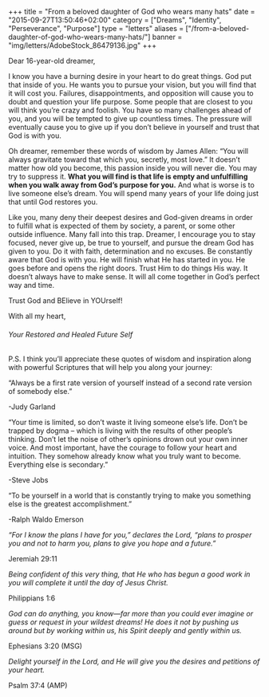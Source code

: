 +++
title = "From a beloved daughter of God who wears many hats"
date = "2015-09-27T13:50:46+02:00"
category = ["Dreams", "Identity", "Perseverance", "Purpose"]
type = "letters"
aliases = ["/from-a-beloved-daughter-of-god-who-wears-many-hats/"]
banner = "img/letters/AdobeStock_86479136.jpg"
+++

<div id="yui_3_16_0_1_1443206123771_31512" dir="LTR" align="LEFT">
<p>Dear 16-year-old dreamer,</p>
<p>I know you have a burning desire in your heart to do great things. God put that inside of you. He wants you to pursue your vision, but you will find that it will cost you.&nbsp;<span id="more-109"></span>Failures, disappointments, and opposition will cause you to doubt and question your life purpose. Some people that are closest to you will think you’re crazy and foolish. You have so many challenges ahead of you, and you will be tempted to give up countless times. The pressure will eventually cause you to give up if you don’t believe in yourself and trust that God is with you.</p>
<p>Oh dreamer, remember these words of wisdom by James Allen: “You will always gravitate toward that which you, secretly, most love.” It doesn’t matter how old you become, this passion inside you will never die. You may try to suppress it. <strong>What you will find is that life is empty and unfulfilling when you walk away from God’s purpose for you.</strong> And what is worse is to live someone else’s dream. You will spend many years of your life doing just that until God restores you.</p>
<p>Like you, many deny their deepest desires and God-given dreams in order to fulfill what is expected of them by society, a parent, or some other outside influence. Many fall into this trap. Dreamer, I encourage you to stay focused, never give up, be true to yourself, and pursue the dream God has given to you. Do it with faith, determination and no excuses. Be constantly aware that God is with you. He will finish what He has started in you. He goes before and opens the right doors. Trust Him to do things His way. It doesn’t always have to make sense. It will all come together in God’s perfect way and time.</p>
<p>Trust God and BElieve in YOUrself!</p>
<p>With all my heart,</p>
<h6 class="signature">Your Restored and Healed Future Self</h6>
<p>P.S. I think you’ll appreciate these quotes of wisdom and inspiration along with powerful Scriptures that will help you along your journey:</p>
<p>“Always be a first rate version of yourself instead of a second rate version of somebody else.”</p>
<p>-Judy Garland</p>
<p>“Your time is limited, so don’t waste it living someone else’s life. Don’t be trapped by dogma – which is living with the results of other people’s thinking. Don’t let the noise of other’s opinions drown out your own inner voice. And most important, have the courage to follow your heart and intuition. They somehow already know what you truly want to become. Everything else is secondary.”</p>
<p>-Steve Jobs</p>
<p>“To be yourself in a world that is constantly trying to make you something else is the greatest accomplishment.”</p>
<p>-Ralph Waldo Emerson</p>
<p><em>“For I know the plans I have for you,” declares the Lord, “plans to prosper you and not to harm you, plans to give you hope and a future.”</em></p>
<p>Jeremiah 29:11</p>
<p><em>Being confident of this very thing, that He who has begun a good work in you will complete it until the day of Jesus Christ.</em></p>
<p>Philippians 1:6</p>
<p><em>God can do anything, you know—far more than you could ever imagine or guess or request in your wildest dreams! He does it not by pushing us around but by working within us, his Spirit deeply and gently within us.</em></p>
<p>Ephesians 3:20 (MSG)</p>
<p><em>Delight yourself in the Lord, and He will give you the desires&nbsp;and&nbsp;petitions of your heart.</em></p>
<p>Psalm 37:4 (AMP)</p>
</div>